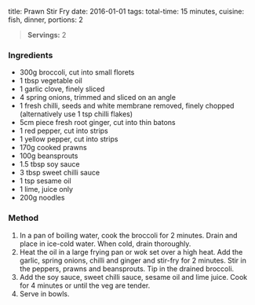 title:  Prawn Stir Fry
date: 2016-01-01
tags: total-time: 15 minutes, cuisine: fish, dinner, portions: 2

> **Servings:** 2 

### Ingredients

* 300g broccoli, cut into small florets
* 1 tbsp vegetable oil
* 1 garlic clove, finely sliced
* 4 spring onions, trimmed and sliced on an angle
* 1 fresh chilli, seeds and white membrane removed, finely chopped (alternatively use 1 tsp chilli flakes)
* 5cm piece fresh root ginger, cut into thin batons
* 1 red pepper, cut into strips
* 1 yellow pepper, cut into strips
* 170g cooked prawns
* 100g beansprouts
* 1.5 tbsp soy sauce
* 3 tbsp sweet chilli sauce
* 1 tsp sesame oil
* 1 lime, juice only
* 200g noodles

### Method

1. In a pan of boiling water, cook the broccoli for 2 minutes. Drain and place in ice-cold water. When cold, drain thoroughly.
2. Heat the oil in a large frying pan or wok set over a high heat. Add the garlic, spring onions, chilli and ginger and stir-fry for 2 minutes. Stir in the peppers, prawns and beansprouts. Tip in the drained broccoli.
3. Add the soy sauce, sweet chilli sauce, sesame oil and lime juice. Cook for 4 minutes or until the veg are tender.
4. Serve in bowls.
